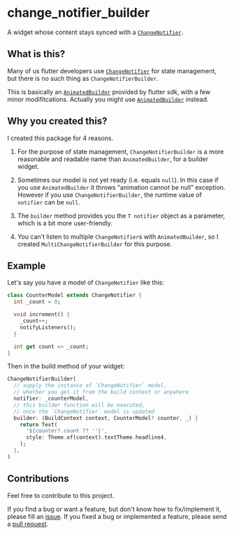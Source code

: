 # change_notifier_builder

A widget whose content stays synced with a [`ChangeNotifier`](https://api.flutter.dev/flutter/foundation/ChangeNotifier-class.html).

## What is this?

Many of us flutter developers use [`ChangeNotifier`](https://api.flutter.dev/flutter/foundation/ChangeNotifier-class.html) for state management, but there is no such thing as `ChangeNotifierBuilder`.

This is basically an [`AnimatedBuilder`](https://api.flutter.dev/flutter/widgets/AnimatedBuilder-class.html) provided by flutter sdk, with a few minor modifitcations. Actually you might use [`AnimatedBuilder`](https://api.flutter.dev/flutter/widgets/AnimatedBuilder-class.html) instead.

## Why you created this?

I created this package for 4 reasons.

1. For the purpose of state management, `ChangeNotifierBuilder` is a more reasonable and readable name than `AnimatedBuilder`, for a builder widget.

2. Sometimes our model is not yet ready (i.e. equals `null`). In this case if you use `AnimatedBuilder` it throws "animation cannot be null" exception. However if you use `ChangeNotifierBuilder`, the runtime value of `notifier` can be `null`.

3. The `builder` method provides you the `T notifier` object as a parameter, which is a bit more user-friendly.

4. You can’t listen to multiple `ChangeNotifier`s with `AnimatedBuilder`, so I created `MultiChangeNotifierBuilder` for this purpose.

## Example

Let's say you have a model of `ChangeNotifier` like this:

```dart
class CounterModel extends ChangeNotifier {
  int _count = 0;

  void increment() {
    _count++;
    notifyListeners();
  }

  int get count => _count;
}
```

Then in the build method of your widget:

```dart
ChangeNotifierBuilder(
  // supply the instance of `ChangeNotifier` model,
  // whether you get it from the build context or anywhere
  notifier: _counterModel,
  // this builder function will be executed,
  // once the `ChangeNotifier` model is updated
  builder: (BuildContext context, CounterModel? counter, _) {
    return Text(
      '${counter?.count ?? ''}',
      style: Theme.of(context).textTheme.headline4,
    );
  },
)
```

## Contributions

Feel free to contribute to this project.

If you find a bug or want a feature, but don't know how to fix/implement it, please fill an [issue](https://github.com/crizant/change_notifier_builder/issues).
If you fixed a bug or implemented a feature, please send a [pull request](https://github.com/crizant/change_notifier_builder/pulls).
